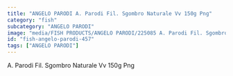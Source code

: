 ```yaml
---
title: "ANGELO PARODI A. Parodi Fil. Sgombro Naturale Vv 150g Png"
category: "fish"
subcategory: "ANGELO PARODI"
image: "media/FISH PRODUCTS/ANGELO PARODI/225085 A. Parodi Fil. Sgombro Naturale VV 150g_PNG.png"
id: "fish-angelo-parodi-457"
tags: ["ANGELO PARODI"]
---
```


A. Parodi Fil. Sgombro Naturale Vv 150g Png

